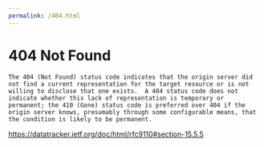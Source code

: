 ```yaml
---
permalink: /404.html
---
```


# 404 Not Found

    The 404 (Not Found) status code indicates that the origin server did
    not find a current representation for the target resource or is not
    willing to disclose that one exists.  A 404 status code does not
    indicate whether this lack of representation is temporary or
    permanent; the 410 (Gone) status code is preferred over 404 if the
    origin server knows, presumably through some configurable means, that
    the condition is likely to be permanent.
    
https://datatracker.ietf.org/doc/html/rfc9110#section-15.5.5
